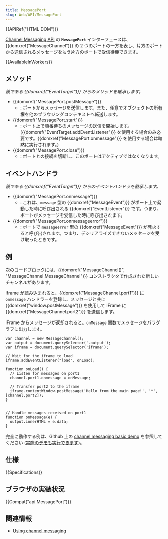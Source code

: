 ```yaml
---
title: MessagePort
slug: Web/API/MessagePort
---
```


{{APIRef("HTML DOM")}}

[Channel Messaging API](/ja/docs/Web/API/Channel_Messaging_API) の **`MessagePort`** インターフェースは、{{domxref("MessageChannel")}} の 2 つのポートの一方を表し、片方のポートから送信されるメッセージをもう片方のポートで受信待機できます。

{{AvailableInWorkers}}

## メソッド

_親である {{domxref("EventTarget")}} からのメソッドを継承します。_

- {{domxref("MessagePort.postMessage")}}
  - : ポートからメッセージを送信します。また、任意でオブジェクトの所有権を他のブラウジングコンテキストへ転送します。
- {{domxref("MessagePort.start")}}
  - : ポート上で順番待ちのメッセージの送信を開始します。({{domxref("EventTarget.addEventListener")}} を使用する場合のみ必要です。{{domxref("MessagePort.onmessage")}} を使用する場合は暗黙に実行されます。)
- {{domxref("MessagePort.close")}}
  - : ポートとの接続を切断し、このポートはアクティブではなくなります。

## イベントハンドラ

_親である {{domxref("EventTarget")}} からのイベントハンドラを継承します。_

- {{domxref("MessagePort.onmessage")}}
  - : これは、`message` 型の {{domxref("MessageEvent")}} がポート上で発動した時に呼び出される {{domxref("EventListener")}} です。つまり、ポートがメッセージを受信した時に呼び出されます。
- {{domxref("MessagePort.onmessageerror")}}
  - : ポートで `messageerror` 型の {{domxref("MessageEvent")}} が発火すると呼び出されます。つまり、デシリアライズできないメッセージを受け取ったときです。

## 例

次のコードブロックには、{{domxref("MessageChannel()", "MessageChannel.MessageChannel")}} コンストラクタで作成された新しいチャンネルがあります。

Iframe が読み込まれると、{{domxref("MessageChannel.port1")}} に `onmessage` ハンドラーを登録し、メッセージと共に {{domxref("window.postMessage")}} を使用して IFrame に {{domxref("MessageChannel.port2")}} を送信します。

IFrame からメッセージが返却されると。`onMessage` 関数でメッセージをパラグラフに出力します。

```
var channel = new MessageChannel();
var output = document.querySelector('.output');
var iframe = document.querySelector('iframe');

// Wait for the iframe to load
iframe.addEventListener("load", onLoad);

function onLoad() {
  // Listen for messages on port1
  channel.port1.onmessage = onMessage;

  // Transfer port2 to the iframe
  iframe.contentWindow.postMessage('Hello from the main page!', '*', [channel.port2]);
}


// Handle messages received on port1
function onMessage(e) {
  output.innerHTML = e.data;
}
```

完全に動作する例は、Github 上の [channel messaging basic demo](https://github.com/mdn/channel-messaging-basic-demo) を参照してください ([実際のデモも実行できます](http://mdn.github.io/channel-messaging-basic-demo/))。

## 仕様

{{Specifications}}

## ブラウザの実装状況

{{Compat("api.MessagePort")}}

## 関連情報

- [Using channel messaging](/ja/docs/Web/API/Channel_Messaging_API/Using_channel_messaging)
